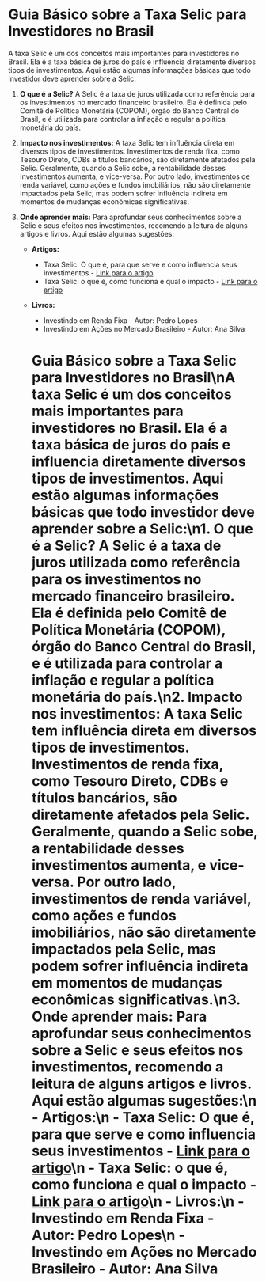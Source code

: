 # Guia Básico sobre a Taxa Selic para Investidores no Brasil

A taxa Selic é um dos conceitos mais importantes para investidores no Brasil. Ela é a taxa básica de juros do país e influencia diretamente diversos tipos de investimentos. Aqui estão algumas informações básicas que todo investidor deve aprender sobre a Selic:

1. **O que é a Selic?** A Selic é a taxa de juros utilizada como referência para os investimentos no mercado financeiro brasileiro. Ela é definida pelo Comitê de Política Monetária (COPOM), órgão do Banco Central do Brasil, e é utilizada para controlar a inflação e regular a política monetária do país.

2. **Impacto nos investimentos:** A taxa Selic tem influência direta em diversos tipos de investimentos. Investimentos de renda fixa, como Tesouro Direto, CDBs e títulos bancários, são diretamente afetados pela Selic. Geralmente, quando a Selic sobe, a rentabilidade desses investimentos aumenta, e vice-versa. Por outro lado, investimentos de renda variável, como ações e fundos imobiliários, não são diretamente impactados pela Selic, mas podem sofrer influência indireta em momentos de mudanças econômicas significativas.

3. **Onde aprender mais:** Para aprofundar seus conhecimentos sobre a Selic e seus efeitos nos investimentos, recomendo a leitura de alguns artigos e livros. Aqui estão algumas sugestões:

   - **Artigos:**
     - Taxa Selic: O que é, para que serve e como influencia seus investimentos - [Link para o artigo](https://www.infomoney.com.br/guias/taxa-selic/)
     - Taxa Selic: o que é, como funciona e qual o impacto - [Link para o artigo](https://exame.com/invest/guia/o-que-e-taxa-selic-e-como-ela-funciona/)

   - **Livros:**
     - Investindo em Renda Fixa - Autor: Pedro Lopes
     - Investindo em Ações no Mercado Brasileiro - Autor: Ana Silva



     # Guia Básico sobre a Taxa Selic para Investidores no Brasil\nA taxa Selic é um dos conceitos mais importantes para investidores no Brasil. Ela é a taxa básica de juros do país e influencia diretamente diversos tipos de investimentos. Aqui estão algumas informações básicas que todo investidor deve aprender sobre a Selic:\n1. **O que é a Selic?** A Selic é a taxa de juros utilizada como referência para os investimentos no mercado financeiro brasileiro. Ela é definida pelo Comitê de Política Monetária (COPOM), órgão do Banco Central do Brasil, e é utilizada para controlar a inflação e regular a política monetária do país.\n2. **Impacto nos investimentos:** A taxa Selic tem influência direta em diversos tipos de investimentos. Investimentos de renda fixa, como Tesouro Direto, CDBs e títulos bancários, são diretamente afetados pela Selic. Geralmente, quando a Selic sobe, a rentabilidade desses investimentos aumenta, e vice-versa. Por outro lado, investimentos de renda variável, como ações e fundos imobiliários, não são diretamente impactados pela Selic, mas podem sofrer influência indireta em momentos de mudanças econômicas significativas.\n3. **Onde aprender mais:** Para aprofundar seus conhecimentos sobre a Selic e seus efeitos nos investimentos, recomendo a leitura de alguns artigos e livros. Aqui estão algumas sugestões:\n   - **Artigos:**\n     - Taxa Selic: O que é, para que serve e como influencia seus investimentos - [Link para o artigo](https://www.infomoney.com.br/guias/taxa-selic/)\n     - Taxa Selic: o que é, como funciona e qual o impacto - [Link para o artigo](https://exame.com/invest/guia/o-que-e-taxa-selic-e-como-ela-funciona/)\n   - **Livros:**\n     - Investindo em Renda Fixa - Autor: Pedro Lopes\n     - Investindo em Ações no Mercado Brasileiro - Autor: Ana Silva